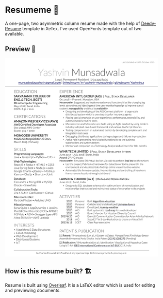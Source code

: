 # Resumeme 📄
A one-page, two asymmetric column resume made with the help of [Deedy-Resume](https://github.com/deedy/Deedy-Resume) template in XeTex. I've used OpenFonts template out of two available. 

## Preview 👀 
![My Resume](./OpenFonts/readmeFiles/yashResume.png)

## How is this resume built? 🏗️
Resume is built using [Overleaf](https://www.overleaf.com/). It is a LaTeX editor which is used for editing and previewing documents.
